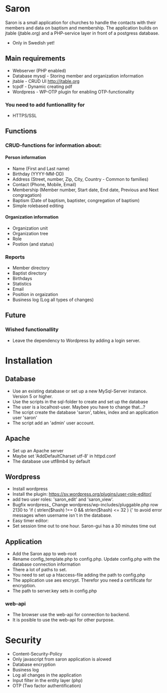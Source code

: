 # Saron
Saron is a small application for churches to handle the contacts with their members and data on baptism and membership. 
The application builds on jtable (jtable.org) and a PHP-service layer in front of a postgress database.
- Only in Swedish yet!

## Main requirements
- Webserver (PHP enabled)
- Database mysql - Storing member and organization information
- jtable - CRUD UI http://jtable.org
- tcpdf - Dynamic creating pdf
- Wordpress - WP-OTP plugin for enabling OTP-functionality

### You need to add funtionallity for
- HTTPS/SSL

## Functions
### CRUD-functions for information about:
#### Person information
- Name (First and Last name)
- Birthday (YYYY-MM-DD)
- Address (Street, number, Zip, City, Country - Common to families)
- Contact (Phone, Mobile, Email)
- Membership (Member number, Start date, End date, Previous and Next congragation)
- Baptism (Date of baptism, baptister, congregation of baptism)
- Simple rolebased editing
#### Organization information
- Organization unit
- Organization tree
- Role
- Postion (and status)
### Reports 
- Member directory
- Baptist directory
- Birthdays
- Statistics
- Email
- Position in orgaization 
- Business log (Log all types of changes)
## Future
### Wished functionallity
- Leave the dependency to Wordpress by adding a login server.
# Installation
## Database
- Use an existing database or set up a new MySql-Server instance. Version 5 or higher.
- Use the scripts in the sql-folder to create and set up the database 
 - The user is a localhost-user. Maybee you have to change that...? 
- The script create the database 'saron', tables, index and an application user 'saron'
- The script add an 'admin' user account.  

## Apache
- Set up an Apache server
- Maybe set 'AddDefaultCharset utf-8' in httpd.conf 
 - The database use utf8mb4 by default

## Wordpress
- Install wordpress
- Install the plugin: https://sv.wordpress.org/plugins/user-role-editor/
- add two user roles: 'saron_edit' and 'saron_view'. 
- Bugfix wordpress_ Change wordpress/wp-includes/pluggable.php row 2130 to 'if ( strlen($hash) !== 0 && strlen($hash) <= 32 ) {' to avoid error messages when username isn´t in the database. 
- Easy timer editor: 
- Set session time out to one hour. Saron-gui has a 30 minutes time out 

## Application
- Add the Saron app to web-root
- Rename config_template.php to config.php. Update config.php with the database connection information
 - There a lot of paths to set.
 - You need to set up a htaccess-file adding the path to config.php
- The application use aes encrypt. Therefor you need a certificate for encryption. 
 - The path to server.key sets in config.php
### web-api
- The browser use the web-api for connection to backend.
- It is posible to use the web-api for other purpose. 
# Security
- Content-Security-Policy
 - Only javascript from saron application is alowed
- Database encryption
- Business log
 - Log all changes in the application
- Input filter in the entity layer (php)
- OTP (Two factor authentification)

